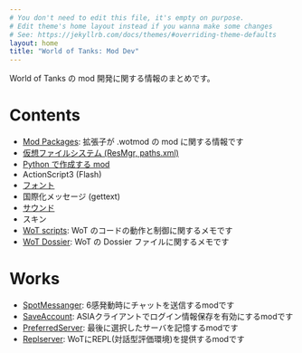 ```yaml
---
# You don't need to edit this file, it's empty on purpose.
# Edit theme's home layout instead if you wanna make some changes
# See: https://jekyllrb.com/docs/themes/#overriding-theme-defaults
layout: home
title: "World of Tanks: Mod Dev"
---
```

World of Tanks の mod 開発に関する情報のまとめです。

# Contents
+ [Mod Packages](mod_packages/):
拡張子が .wotmod の mod に関する情報です
+ [仮想ファイルシステム (ResMgr, paths.xml)](docs/vfs.html)
+ [Python で作成する mod](docs/mod_python.html)
+ ActionScript3 (Flash)
+ [フォント](docs/wot_fonts.html)
+ 国際化メッセージ (gettext)
+ [サウンド](docs/sound.html)
+ スキン
+ [WoT scripts](docs/wotscripts.html): WoT のコードの動作と制御に関するメモです
+ [WoT Dossier](docs/dossier.html): WoT の Dossier ファイルに関するメモです

# Works
+ [SpotMessanger](https://github.com/chirimenmonster/wotmods-spotmessanger):
6感発動時にチャットを送信するmodです
+ [SaveAccount](https://github.com/chirimenmonster/wotmods-saveaccount):
ASIAクライアントでログイン情報保存を有効にするmodです
+ [PreferredServer](https://github.com/chirimenmonster/wotmods-preferredserver):
最後に選択したサーバを記憶するmodです
+ [Replserver](https://github.com/chirimenmonster/wotmods-replserver):
WoTにREPL(対話型評価環境)を提供するmodです
